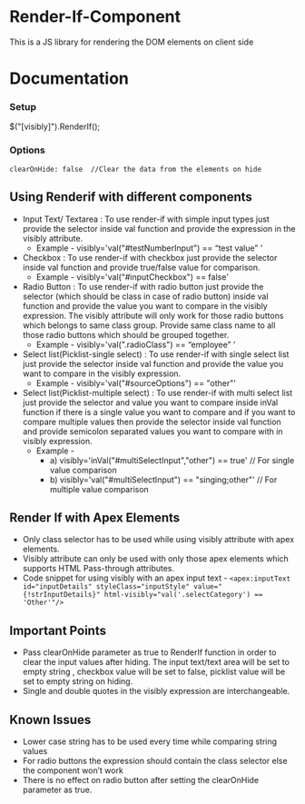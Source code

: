 # Render-If-Component
This is a JS library for rendering the DOM elements on client side
# Documentation
### Setup ###
$("[visibly]").RenderIf();
### Options ###
  `clearOnHide: false  //Clear the data from the elements on hide`
## Using Renderif with different components ##
* Input Text/ Textarea : To use render-if with simple input types just provide the selector inside val function and provide the expression in the visibly attribute.
  * Example - visibly='val("#testNumberInput") == “test value” '
* Checkbox : To use render-if with checkbox just provide the selector inside val function and provide true/false value for comparison.
  * Example -  visibly='val("#inputCheckbox") == false'
* Radio Button : To use render-if with radio button just provide the selector (which should be class in case of radio button) inside val function and provide the value you want to compare in the visibly expression. The visibly attribute will only work for those radio buttons which belongs to same class group. Provide same class name to all those radio buttons which should be grouped together.
  * Example - visibly='val(".radioClass") == “employee” ’
* Select list(Picklist-single select) : To use render-if with single select list just provide the selector inside val function and provide the value you want to compare in the visibly expression. 
  * Example - visibly='val("#sourceOptions") == "other"'
* Select list(Picklist-multiple select) : To use render-if with multi select list just provide the selector and value you want to compare inside inVal function if there is a single value you want to compare and if you want to compare multiple values then provide the selector inside val function and provide semicolon separated values you want to compare with in visibly expression.
  * Example - 
    * a) visibly='inVal("#multiSelectInput","other") == true' // For single  value comparison
    * b) visibly='val("#multiSelectInput") == "singing;other"' // For multiple value comparison
## Render If with Apex Elements ##
  * Only class selector has to be used while using visibly attribute with apex elements. 
  * Visibly attribute can only be used with only those apex elements which supports HTML Pass-through attributes.
  * Code snippet for using visibly with an apex input text - 
   `<apex:inputText id="inputDetails" styleClass="inputStyle" value="{!strInputDetails}" html-visibly="val('.selectCategory') ==            'Other'"/>`

## Important Points ##
  * Pass clearOnHide parameter as true to RenderIf function in order to clear the input values after hiding. The input text/text area will     be set to empty string , checkbox value will be set to false, picklist value will be set to empty string on hiding. 
  * Single and double quotes in the visibly expression are interchangeable.
## Known Issues ##
  * Lower case string has to be used every time while comparing string values
  * For radio buttons the expression should contain the class selector else the component won’t work
  * There is no effect on radio button after setting the clearOnHide parameter as true.
